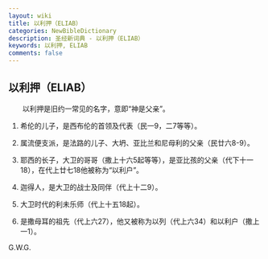 ```yaml
---
layout: wiki
title: 以利押（ELIAB）
categories: NewBibleDictionary
description: 圣经新词典 - 以利押（ELIAB）
keywords: 以利押, ELIAB
comments: false
---
```


## 以利押（ELIAB）

　　以利押是旧约一常见的名字，意即“神是父亲”。

1. 希伦的儿子，是西布伦的首领及代表（民一9，二7等等）。

2. 属流便支派，是法路的儿子、大坍、亚比兰和尼母利的父亲（民廿六8-9）。

3. 耶西的长子，大卫的哥哥（撒上十六5起等等），是亚比孩的父亲（代下十一18），在代上廿七18他被称为“以利户”。

4. 迦得人，是大卫的战士及同伴（代上十二9）。

5. 大卫时代的利未乐师（代上十五18起）。

6. 是撒母耳的祖先（代上六27），他又被称为以列（代上六34）和以利户（撒上一1）。

G.W.G.








